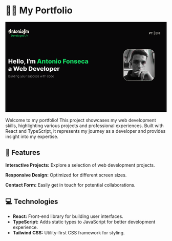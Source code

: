 # 👨‍💻 My Portfolio

![Portfolio_Wallpaper](./src/assets/wallpaper.png)

Welcome to my portfolio! This project showcases my web development skills, highlighting various projects and professional experiences. Built with React and TypeScript, it represents my journey as a developer and provides insight into my expertise.

## 🚀 Features

**Interactive Projects:** Explore a selection of web development projects.

**Responsive Design:** Optimized for different screen sizes.

**Contact Form:** Easily get in touch for potential collaborations.

## 💻 Technologies

- **React:** Front-end library for building user interfaces.
- **TypeScript:** Adds static types to JavaScript for better development experience.
- **Tailwind CSS:** Utility-first CSS framework for styling.